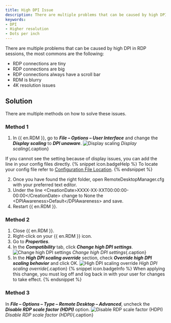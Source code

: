 ```yaml
---
title: High DPI Issue
description: There are multiple problems that can be caused by high DPI in RDP sessions.
keywords:
- DPI
- Higher resolution
- Dots per inch
---
```

There are multiple problems that can be caused by high DPI in RDP sessions, the most commons are the following: 
* RDP connections are tiny 
* RDP connections are big 
* RDP connections always have a scroll bar 
* RDM is blurry 
* 4K resolution issues 
## Solution 
There are multiple methods on how to solve these issues. 
### Method 1 
1. In {{ en.RDM }}, go to ***File – Options – User Interface*** and change the ***Display scaling*** to ***DPI unaware***. 
![Display scaling](/img/en/kb/KB4994.png) 
*Display scaling*{.caption}  

If you cannot see the setting because of display issues, you can add the line in your config files directly. 
{% snippet icon.badgeHelp %} 
To locate your config file refer to [Configuration File Location](/kb/remote-desktop-manager/knowledge-base/locating-configuration-file/). 
{% endsnippet %}
 
2. Once you have found the right folder, open RemoteDesktopManager.cfg with your preferred text editor. 
3. Under the line &lt;CreationDate&gt;XXXX-XX-XXT00:00:00-00:00&lt;/CreationDate&gt; change to None the &lt;DPIAwareness&gt;Default&lt;/DPIAwareness&gt; and save. 
4. Restart {{ en.RDM }}. 
### Method 2 
1. Close {{ en.RDM }}. 
1. Right-click on your {{ en.RDM }} icon. 
1. Go to ***Properties***. 
1. In the ***Compatibility*** tab, click ***Change high DPI settings***. 
![Change high DPI settings](/img/en/kb/KB4995.png) 
*Change high DPI settings*{.caption} 
1. In the ***High DPI scaling override*** section, check ***Override high DPI scaling behavior*** and click OK. 
![High DPI scaling override](/img/en/kb/KB4996.png) 
*High DPI scaling override*{.caption} 
{% snippet icon.badgeInfo %} 
When applying this change, you must log off and log back in with your user for changes to take effect. 
{% endsnippet %}
 
### Method 3 
In ***File – Options – Type – Remote Desktop – Advanced***, uncheck the ***Disable RDP scale factor (HDPI)*** option. 
![Disable RDP scale factor (HDPI)](/img/en/kb/KB4997.png) 
*Disable RDP scale factor (HDPI)*{.caption} 

